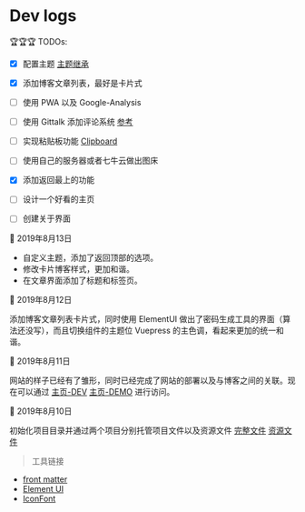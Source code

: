 # Dev logs

🏆🏆🏆 TODOs:

- [x] 配置主题 [主题继承](https://juejin.im/post/5d00bf28e51d4555e372a5d8)

- [x] 添加博客文章列表，最好是卡片式

- [ ] 使用 PWA 以及 Google-Analysis

- [ ] 使用 Gittalk 添加评论系统 [参考](https://juejin.im/post/5c9e30fb6fb9a05e1c4cecf6)

- [ ] 实现粘贴板功能 [Clipboard](https://blog.csdn.net/Mr_EvanChen/article/details/81034065)

- [ ] 使用自己的服务器或者七牛云做出图床

- [x] 添加返回最上的功能

- [ ] 设计一个好看的主页

- [ ] 创建关于界面

📅 2019年8月13日

- 自定义主题，添加了返回顶部的选项。
- 修改卡片博客样式，更加和谐。
- 在文章界面添加了标题和标签页。

📅 2019年8月12日

添加博客文章列表卡片式，同时使用 ElementUI 做出了密码生成工具的界面（算法还没写），而且切换组件的主题位 Vuepress 的主色调，看起来更加的统一和谐。
  
📅 2019年8月11日

网站的样子已经有了雏形，同时已经完成了网站的部署以及与博客之间的关联。现在可以通过 
[主页-DEV](https://www.xerrors.fun:8080) 
[主页-DEMO](https://xerrors.coding.me) 进行访问。

📅 2019年8月10日

初始化项目目录并通过两个项目分别托管项目文件以及资源文件 
[完整文件](https://git.dev.tencent.com/Xerrors/Xerrors) 
[资源文件](https://github.com/Xerrors/Xerrors.github.io)

> 工具链接

- [front matter](https://hexo.io/zh-cn/docs/front-matter.html)
- [Element UI](https://element.eleme.cn/#/zh-CN/component/)
- [IconFont](https://www.iconfont.cn)